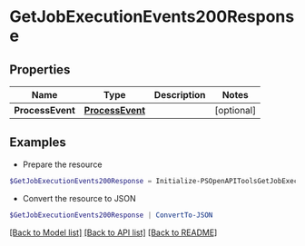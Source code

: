 # GetJobExecutionEvents200Response
## Properties

Name | Type | Description | Notes
------------ | ------------- | ------------- | -------------
**ProcessEvent** | [**ProcessEvent**](ProcessEvent.md) |  | [optional] 

## Examples

- Prepare the resource
```powershell
$GetJobExecutionEvents200Response = Initialize-PSOpenAPIToolsGetJobExecutionEvents200Response  -ProcessEvent null
```

- Convert the resource to JSON
```powershell
$GetJobExecutionEvents200Response | ConvertTo-JSON
```

[[Back to Model list]](../README.md#documentation-for-models) [[Back to API list]](../README.md#documentation-for-api-endpoints) [[Back to README]](../README.md)

